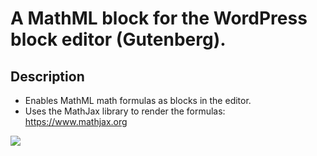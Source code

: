 # A MathML block for the WordPress block editor (Gutenberg).

## Description

* Enables MathML math formulas as blocks in the editor.
* Uses the MathJax library to render the formulas: https://www.mathjax.org

![](https://cl.ly/c0f6bbfbc3b1/Screen%252520Recording%2525202018-12-25%252520at%25252008.12%252520AM.gif)
